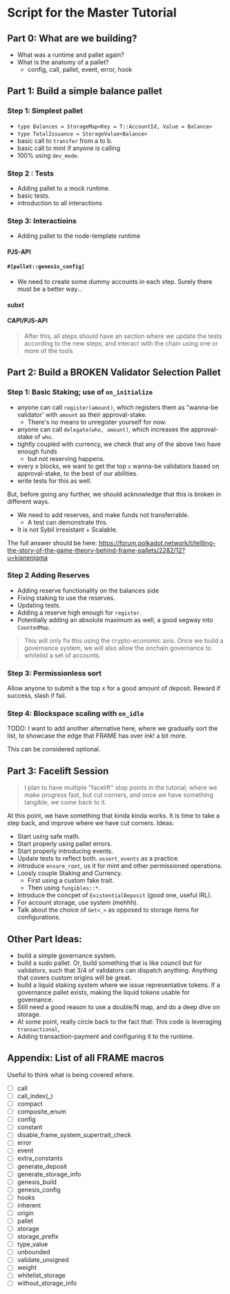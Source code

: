 # Script for the Master Tutorial

## Part 0: What are we building?

- What was a runtime and pallet again? 
- What is the anatomy of a pallet? 
	- config, call, pallet, event, error, hook

## Part 1: Build a simple balance pallet

### Step 1: Simplest pallet
- `type Balances = StorageMap<Key = T::AccountId, Value = Balance>`
- `type TotalIssuance = StorageValue<Balance>`
- basic call to `transfer` from a to b. 
- basic call to mint if anyone is calling
- 100% using `dev_mode`. 

### Step 2 : Tests
- Adding pallet to a mock runtime.
- basic tests. 
- introduction to all interactions

### Step 3: Interactioins
- Adding pallet to the node-template runtime 

#### PJS-API

#### `#[pallet::genesis_config]`
- We need to create some dummy accounts in each step. Surely there must be a better way...

#### subxt

#### CAPI/PJS-API

> After this, all steps should have an section where we update the tests according to the new steps, and interact with the chain using one or more of the tools 

## Part 2: Build a BROKEN Validator Selection Pallet

### Step 1: Basic Staking; use of `on_initialize`
    
- anyone can call `register(amount)`, which registers them as "wanna-be validator' with `amount` as their approval-stake.
	- There's no means to unregister yourself for now.
- anyone can call `delegate(who, amount)`, which increases the approval-stake of `who`.
- tightly coupled with currency, we check that any of the above two have enough funds
	- but not reserving happens.
- every x blocks, we want to get the top `x` wanna-be validators based on approval-stake, to the best of our abilities.
- write tests for this as well.

But, before going any further,  we should acknowledge that this is broken in different ways. 

* We need to add reserves, and make funds not transferrable.
	* A test can demonstrate this.
* It is not Sybil irresistant + Scalable.

The full answer should be here: https://forum.polkadot.network/t/tellling-the-story-of-the-game-theory-behind-frame-pallets/2282/12?u=kianenigma

### Step 2 Adding Reserves

- Adding reserve functionality on the balances side
- Fixing staking to use the reserves.
- Updating tests.
- Adding a reserve high enough for `register`.
- Potentially adding an absolute maximum as well, a good segway into `CountedMap`. 

> This will only fix this using the crypto-economic axis. Once we build a governance system, we will also allow the onchain governance to whitelist a set of accounts. 

### Step 3: Permissionless sort

Allow anyone to submit a the top x for a good amount of deposit. Reward if success, slash if fail.

### Step 4: Blockspace scaling with `on_idle`

TODO: I want to add another alternative here, where we gradually sort the list, to showcase the edge that FRAME has over ink! a bit more.

This can be considered optional.

## Part 3: Facelift Session 

> I plan to have multiple "facelift" stop points in the tutorial, where we make progress fast, but cut corners, and once we have something tangible, we come back to it. 

At this point, we have something that kinda kinda works. It is time to take a step back, and improve where we have cut corners. Ideas: 
- Start using safe math.
- Start properly using pallet errors.
- Start properly introducing events. 
- Update tests to reflect both. `assert_events` as a practice. 
- introduce `ensure_root`, us it for mint and other permissioned operations.
- Loosly couple Staking and Currency.
	- First using a custom fake trait.
	- Then using `fungibles::*`.
- Introduce the concpet of `ExistentialDeposit` (good one, useful IRL). 
- For account storage, use system (mehhh).
- Talk about the choice of `Get<_>` as opposed to storage items for configurations. 


## Other Part Ideas: 
- build a simple governance system. 
- build a sudo pallet. Or, build something that is like council but for validators, such that 3/4 of validators can dispatch anything. Anything that covers custom origins will be great.
- build a liquid staking system where we issue representative tokens. If a governance pallet exists, making the liquid tokens usable for governance. 
- Still need a good reason to use a double/N map, and do a deep dive on storage.
- At some point, really circle back to the fact that: This code is leveraging `transactional`, 
- Adding transaction-payment and configuring it to the runtime.

## Appendix: List of all FRAME macros

Useful to think what is being covered where. 

- [ ] call
- [ ] call_index(_)
- [ ] compact
- [ ] composite_enum
- [ ] config
- [ ] constant
- [ ] disable_frame_system_supertrait_check
- [ ] error
- [ ] event
- [ ] extra_constants
- [ ] generate_deposit
- [ ] generate_storage_info
- [ ] genesis_build
- [ ] genesis_config
- [ ] hooks
- [ ] inherent
- [ ] origin
- [ ] pallet
- [ ] storage
- [ ] storage_prefix
- [ ] type_value
- [ ] unbounded
- [ ] validate_unsigned
- [ ] weight
- [ ] whitelist_storage
- [ ] without_storage_info
